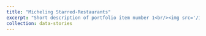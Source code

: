 ```yaml
---
title: "Micheling Starred-Restaurants"
excerpt: "Short description of portfolio item number 1<br/><img src='/images/tirana.jpg'>"
collection: data-stories
---
```




